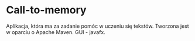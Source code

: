 # Call-to-memory
Aplikacja, która ma za zadanie pomóc w uczeniu się tekstów.
Tworzona jest w oparciu o Apache Maven.
GUI - javafx.
